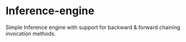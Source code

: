 # Inference-engine
Simple Inference engine with support for backward &amp; forward chaining invocation methods.
